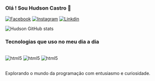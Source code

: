### Olá ! Sou Hudson Castro 👋

[![Facebook](https://img.shields.io/badge/Facebook-1877F2?style=for-the-badge&logo=facebook&logoColor=white)](https://www.facebook.com/hudson.castrofranca)
[![Instagram](https://img.shields.io/badge/Instagram-E4405F?style=for-the-badge&logo=instagram&logoColor=white)](https://www.instagram.com/hudsonn_castro/)
[![Linkdin](https://img.shields.io/badge/LinkedIn-0077B5?style=for-the-badge&logo=linkedin&logoColor=white)](https://www.linkedin.com/in/hudson-castro/)

![Hudson GitHub stats](https://github-readme-stats.vercel.app/api?username=Hudson-castro&show_icons=true&theme=dracula)

### Tecnologias que uso no meu dia a dia  

<div style = "Display: inline_block" ><br/>
<img  text-align="center" alt = "html5" src="https://img.shields.io/badge/HTML5-E34F26?style=for-the-badge&logo=html5&logoColor=white" />
<img  text-align="center" alt = "html5" src="https://img.shields.io/badge/CSS3-1572B6?style=for-the-badge&logo=css3&logoColor=white" />
<img  text-align= center alt = "html5" src="https://img.shields.io/badge/Java-ED8B00?style=for-the-badge&logo=openjdk&logoColor=white" />
</div><br/>

Explorando o mundo da programação com entusiasmo e curiosidade.
